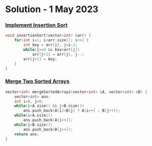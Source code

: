 # Solution - 1 May 2023

### [Implement Insertion Sort](https://workat.tech/problem-solving/practice/implement-insertion-sort)
```cpp
void insertionSort(vector<int> &arr) {
    for(int i=1; i<arr.size(); i++) {
		int key = arr[i], j=i-1;
		while(j>=0 && key<arr[j])
			arr[j+1] = arr[j], j--;
		arr[j+1] = key;
	}
}
```

### [Merge Two Sorted Arrays](https://workat.tech/problem-solving/practice/merge-two-sorted-arrays)
```cpp
vector<int> mergeSortedArrays(vector<int> &A, vector<int> &B) {
    vector<int> ans;
	int i=0, j=0;
	while(i<A.size() && j<B.size())
		ans.push_back(A[i]<B[j] ? A[i++] : B[j++]);
	while(i<A.size())
		ans.push_back(A[i++]);
	while(j<B.size())
		ans.push_back(B[j++]);
	return ans;
}
```